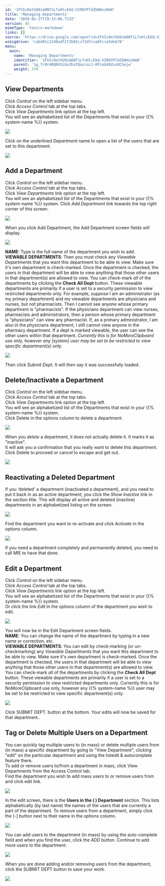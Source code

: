 ```yaml
---
id: '1FVIc0ethQ9im8Nf1LfxHlcEkQ-hIR8YPlHZbNHxzHm0'
title: 'Managing Departments'
date: '2020-02-27T19:33:06.713Z'
version: 45
mimeType: 'text/x-markdown'
links: []
source: 'https://drive.google.com/open?id=1FVIc0ethQ9im8Nf1LfxHlcEkQ-hIR8YPlHZbNHxzHm0'
wikigdrive: 'cabd81c2148adf2f2b82ccf2d7cca8fcca5deb78'
menu:
  main:
    name: 'Managing Departments'
    identifier: '1FVIc0ethQ9im8Nf1LfxHlcEkQ-hIR8YPlHZbNHxzHm0'
    parent: '1g_frQrmRQNVXiUxZbiFQazraiJ-RFioG49ZunOCSejw'
    weight: 270
---
```

## View Departments  
  
Click *Control* on the left sidebar menu.  
Click *Access Control* tab at the top tabs.  
Click *View Departments* link option at the top left.  
You will see an alphabetized list of the Departments that exist in your {{% system-name %}} system.
  
![](../managing-departments.assets/10000000000004D9000001C03F00C01D7815966F.png)  

Click on the underlined *Department* name to open a list of the users that are set to this department.
  
![](../managing-departments.assets/10000000000004D9000001C03F00C01D7815966F.png)  

  
## Add a Department  
  
Click *Control* on the left sidebar menu.  
Click *Access Control* tab at the top tabs.  
Click *View Departments* link option at the top left.  
You will see an alphabetized list of the Departments that exist in your {{% system-name %}} system. Click *Add Department* link towards the top right corner of this screen.
  
![](../managing-departments.assets/10000000000004D9000001C03F00C01D7815966F.png)  

When you click Add Department, the Add Department screen fields will display.
  
![](../managing-departments.assets/100000000000048F00000122C8A0A720454697CC.png)  

**NAME**: Type is the full name of the department you wish to add.  
**VIEWABLE DEPARTMENTS**: Then you must check any *Viewable Departments* that you want this department to be able to view. Make sure it's own department is check-marked. Once the department is checked, the users in that department will be able to view anything that those other users in that department(s) are allowed to view. You can check-mark *all* of the departments by clicking the **Check All Dept** button. These viewable departments are primarily if a user is set to a security permission to view restricted departments only. For example, suppose I am an administrator (as my primary department) and my viewable departments are physicians and nurses, but not pharmacists. Then I cannot see anyone whose primary department is "pharmacists". If the physicians department can view nurses, pharmacists and administrators, then a person whose primary department is "physicians" can view any pharmacist. If, as a primary administrator, I am also in the physicians department, I still cannot view anyone in the pharmacy department. If a dept is marked viewable, the user can see the other users within that department. *Currently this is for NoMoreClipboard use only, however any |system| user may be set to be restricted to view specific department(s) only.*
  
![](../managing-departments.assets/10000201000002A80000009DCDA191748EA25FE0.png)  

Then click *Submit Dept.* It will then say it was successfully loaded.
  
## Delete/Inactivate a Department  
  
Click *Control* on the left sidebar menu.  
Click *Access Control* tab at the top tabs.  
Click *View Departments* link option at the top left.  
You will see an alphabetized list of the Departments that exist in your {{% system-name %}} system.  
Click Delete in the options column to delete a department.
  
![](../managing-departments.assets/10000000000004D9000001C03F00C01D7815966F.png)  

When you *delete* a department, it does not actually delete it. It marks it as "inactive".  
It will ask you a confirmation that you really want to delete this department. Click Delete to proceed or cancel to escape and get out.
  
![](../managing-departments.assets/1000000000000200000000747C32523EFB8F8A16.png)  

  
## Reactivating a Deleted Department  
  
If you ‘deleted' a department (inactivated a department), and you need to put it back in as an active department, you click the *Show Inactive* link in the section title. This will display all active and deleted (inactive) departments in an alphabetized listing on the screen.
  
![](../managing-departments.assets/10000201000004CC000000C47B4763EDEEC11411.png)  

Find the department you want to re-activate and click *Activate* in the options column.
  
![](../managing-departments.assets/10000000000004DE0000014EA35F715893AABB45.png)  

If you need a department completely and permanently deleted, you need to call MIE to have that done.
  
## Edit a Department  
  
Click *Control* on the left sidebar menu.  
Click *Access Control* tab at the top tabs.  
Click *View Departments* link option at the top left.  
You will see an alphabetized list of the Departments that exist in your {{% system-name %}} system.  
Or click the link *Edit* in the options column of the department you wish to edit.
  
![](../managing-departments.assets/10000000000004D9000001C03F00C01D7815966F.png)  

You will now be in the Edit Department screen fields.  
**NAME**: You can change the name of the department by typing in a new name or correction, etc.  
**VIEWABLE DEPARTMENTS**: You can edit by check-marking (or un-checkmarking) any *Viewable Departments* that you want this department to be able to view. Make sure it's own department is check-marked. Once the department is checked, the users in that department will be able to view anything that those other users in that department(s) are allowed to view. You can check-mark *all* of the departments by clicking the **Check All Dept** button. These viewable departments are primarily if a user is set to a security permission to view restricted departments only. Currently this is for NoMoreClipboard use only, however any {{% system-name %}} user may be set to be restricted to view specific department(s) only.
  
![](../managing-departments.assets/100000000000048E0000010CDE460EC24CA53BFA.png)  

Click SUBMIT DEPT. button at the bottom. Your edits will now be saved for that department..
  
## Tag or Delete Multiple Users on a Department  
  
You can quickly tag multiple users to (in mass) or delete multiple users from (in mass) a specific department by going to "View Department", clicking "edit" on the particular department and using the listedit & autocomplete feature there.  
To add or remove users to/from a department in mass, click View Departments from the Access Control tab.  
Find the department you wish to add mass users to or remove users from and click edit link.
  
![](../managing-departments.assets/10000201000003E9000000C9BA6897BE660C9EC5.png)  

In the edit screen, there is the **Users in the ( ) Department** section. This lists alphabetically (by last name) the names of the users that are currently a part of the department. To remove users from a department, simply click the [-] button next to their name in the *options* column.
  
![](../managing-departments.assets/10000201000004DF0000017912E86765A495AE8E.png)  

You can add users to the department (in mass) by using the auto-complete field and when you find the user, click the ADD button. Continue to add more users to the department.
  
![](../managing-departments.assets/10000201000003E60000017C45F45756CFD3CA45.png)  

When you are done adding and/or removing users from the department, click the SUBMIT DEPT button to save your work.
  
![](../managing-departments.assets/100002010000042F00000181D5867DCE4A3F65EC.png)  

